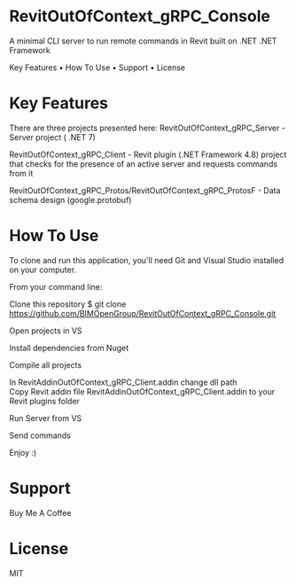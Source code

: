 # RevitOutOfContext_gRPC_Console
A minimal CLI server to run remote commands in Revit built on .NET .NET Framework

Key Features • How To Use • Support • License

# Key Features
There are three projects presented here:
RevitOutOfContext_gRPC_Server - Server project ( .NET 7)  

RevitOutOfContext_gRPC_Client - Revit plugin (.NET Framework 4.8) project that checks 
for the presence of an active server and requests commands from it

RevitOutOfContext_gRPC_Protos/RevitOutOfContext_gRPC_ProtosF - Data schema design (google.protobuf) 

# How To Use
To clone and run this application, you'll need Git and Visual Studio installed on your computer.

From your command line:

Clone this repository
$ git clone https://github.com/BIMOpenGroup/RevitOutOfContext_gRPC_Console.git

Open projects in VS

Install dependencies from Nuget

Compile all projects 

In RevitAddinOutOfContext_gRPC_Client.addin change dll path  
Copy Revit addin file RevitAddinOutOfContext_gRPC_Client.addin to your Revit plugins folder 

Run Server from VS

Send commands 

Enjoy :)

# Support
Buy Me A Coffee

# License
MIT
